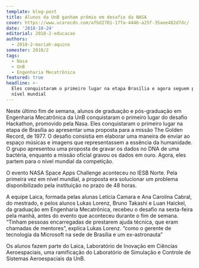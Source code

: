 ```yaml
---
template: blog-post
title: Alunos da UnB ganham prêmio em desafio da NASA
cover: https://www.ucarecdn.com/afbd2701-17fa-4446-a25f-35aee482d7dc/
date: '2018-10-24'
editorial: 2018-2-educacao
authors:
  - 2018-2-mariah-aquino
semester: 2018/2
tags:
  - Nasa
  - UnB
  - Engenharia Mecatrônica
featured: true
headline: >-
  Eles conquistaram o primeiro lugar na etapa Brasília e agora seguem para o
  nível mundial
---
```

Neste último fim de semana, alunos de graduação e pós-graduação em Engenharia Mecatrônica da UnB conquistaram o primeiro lugar do desafio Hackathon, promovido pela Nasa. Eles conquistaram o primeiro lugar na etapa de Brasília ao apresentar uma proposta para a missão The Golden Record, de 1977. O desafio consistia em elaborar uma maneira de enviar ao espaço músicas e imagens que representassem a essência da humanidade. O grupo apresentou uma proposta de gravar os dados no DNA de uma bactéria, enquanto a missão oficial gravou os dados em ouro. Agora, eles partem para o nível mundial da competição.

O evento NASA Space Apps Challenge aconteceu no IESB Norte. Pela primeira vez em nível mundial, a proposta era solucionar um problema disponibilizado pela instituição no prazo de 48 horas.

A equipe Laica, formada pelas alunas Letícia Camara e Ana Carolina Cabral, do mestrado, e pelos alunos Lukas Lorenz, Bruno Takashi e Luan Haickel, da graduação em Engenharia Mecatrônica, recebeu o desafio na sexta-feira pela manhã, antes do evento que aconteceu durante o fim de semana. “Tinham pessoas encarregadas de prestarem ajuda técnica, que eram chamadas de mentores”, explica Lukas Lorenz. “como o gerente de tecnologia da Microsoft na sede de Brasília e um ex-astronauta”

Os alunos fazem parte do Laica, Laboratório de Inovação em Ciências Aeroespaciais, uma ramificação do Laboratório de Simulação e Controle de Sistemas Aeroespaciais da UnB.
